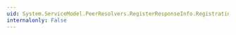 ```yaml
---
uid: System.ServiceModel.PeerResolvers.RegisterResponseInfo.RegistrationId
internalonly: False
---
```

